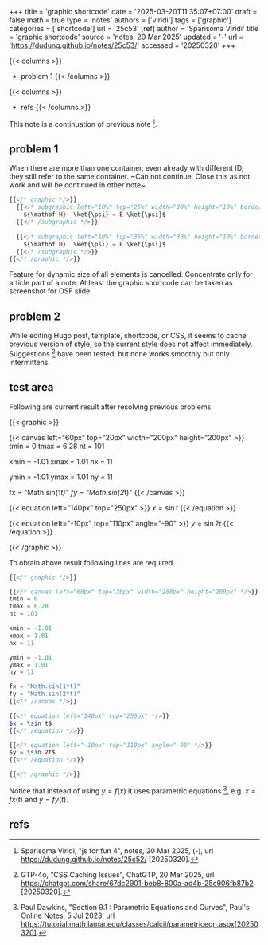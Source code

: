 +++
title = 'graphic shortcode'
date = '2025-03-20T11:35:07+07:00'
draft = false
math = true
type = 'notes'
authors = ['viridi']
tags = ['graphic']
categories = ['shortcode']
url = '25c53'
[ref]
author = 'Sparisoma Viridi'
title = 'graphic shortcode'
source = 'notes, 20 Mar 2025'
updated = '-'
url = 'https://dudung.github.io/notes/25c53/'
accessed = '20250320'
+++

{{< columns >}}
+ problem 1
{{< /columns >}}

{{< columns >}}
+ refs
{{< /columns >}}


<!--more-->

This note is a continuation of previous note [^viridi_2025].


## problem 1
When there are more than one container, even already with different ID, they still refer to the same container. ~Can not continue. Close this as not work and will be continued in other note~.

```php
{{</* graphic */>}}
  {{</* subgraphic left="10%" top="25%" width="30%" height="10%" borderwidth="1px" fontsize="2m" */>}}
    ${\mathbf H}  \ket{\psi} = E \ket{\psi}$
  {{</* /subgraphic */>}}
  
  {{</* subgraphic left="10%" top="35%" width="30%" height="10%" borderwidth="1px" fontsize="2m" */>}}
    ${\mathbf H}  \ket{\psi} = E \ket{\psi}$
  {{</* /subgraphic */>}}
{{</* /graphic */>}}
```

Feature for dynamic size of all elements is cancelled. Concentrate only for article part of a note. At least the graphic shortcode can be taken as screenshot for OSF slide.


## problem 2
While editing Hugo post, template, shortcode, or CSS, it seems to cache previous version of style, so the current style does not affect immediately. Suggestions [^gpt-4o_2025] have been tested, but none works smoothly but only intermittens. 


## test area
Following are current result after resolving previous problems.

{{< graphic >}}

{{< canvas left="60px" top="20px" width="200px" height="200px" >}}
tmin = 0
tmax = 6.28
nt = 101

xmin = -1.01
xmax = 1.01
nx = 11

ymin = -1.01
ymax = 1.01
ny = 11

fx = "Math.sin(1*t)"
fy = "Math.sin(2*t)"
{{< /canvas >}}

{{< equation left="140px" top="250px" >}}
$x = \sin t$
{{< /equation >}}

{{< equation left="-10px" top="110px" angle="-90" >}}
$y = \sin 2t$
{{< /equation >}}

{{< /graphic >}}

To obtain above result following lines are required.

```php
{{</* graphic */>}}

{{</* canvas left="60px" top="20px" width="200px" height="200px" */>}}
tmin = 0
tmax = 6.28
nt = 101

xmin = -1.01
xmax = 1.01
nx = 11

ymin = -1.01
ymax = 1.01
ny = 11

fx = "Math.sin(1*t)"
fy = "Math.sin(2*t)"
{{</* /canvas */>}}

{{</* equation left="140px" top="250px" */>}}
$x = \sin t$
{{</* /equation */>}}

{{</* equation left="-10px" top="110px" angle="-90" */>}}
$y = \sin 2t$
{{</* /equation */>}}

{{</* /graphic */>}}
```

Notice that instead of using $y = f(x)$ it uses parametric equations [^dawkins_2023], e.g. $x = fx(t)$ and $y = fy(t)$.


## refs
[^dawkins_2023]: Paul Dawkins, "Section 9.1 : Parametric Equations and Curves", Paul's Online Notes, 5 Jul 2023, url https://tutorial.math.lamar.edu/classes/calcii/parametriceqn.aspx[20250320].
[^gpt-4o_2025]: GTP-4o, "CSS Caching Issues", ChatGTP, 20 Mar 2025, url https://chatgpt.com/share/67dc2901-beb8-800a-ad4b-25c906fb87b2 [20250320].
[^viridi_2025]: Sparisoma Viridi, "js for fun 4", notes, 20 Mar 2025, (-), url https://dudung.github.io/notes/25c52/ [20250320].
